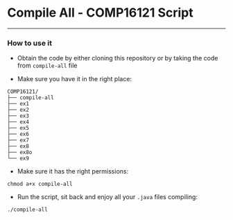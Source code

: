 # Compile All - COMP16121 Script
---

### How to use it
* Obtain the code by either cloning this repository or by taking the code from ```compile-all``` file

* Make sure you have it in the right place:

```
COMP16121/
├── compile-all
├── ex1
├── ex2
├── ex3
├── ex4
├── ex5
├── ex6
├── ex7
├── ex8
├── ex8o
└── ex9
```

* Make sure it has the right permissions:

```shell
chmod a+x compile-all
```

* Run the script, sit back and enjoy all your ```.java``` files compiling:
```shell
./compile-all
```
